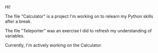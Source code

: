 Hi!

The file "Calculator" is a project I'm working on to relearn my Python skills after a break.

The file "Teleporter" was an exercise I did to refresh my understanding of variables.

Currently, I'm actively working on the Calculator.
